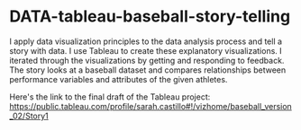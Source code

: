 # DATA-tableau-baseball-story-telling
I apply data visualization principles to the data analysis process and tell a story with data.  I use Tableau to create these explanatory visualizations.  I iterated through the visualizations by getting and responding to feedback.  The story looks at a baseball dataset and compares relationships between performance variables and attributes of the given athletes.

Here's the link to the final draft of the Tableau project:
https://public.tableau.com/profile/sarah.castillo#!/vizhome/baseball_version_02/Story1
